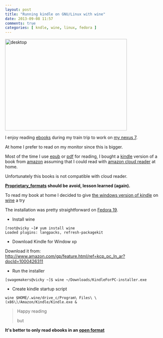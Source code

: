 ```yaml
---
layout: post
title: "Running kindle on GNU/Linux with wine"
date: 2013-09-08 11:57
comments: true
categories: [ kndle, wine, linux, fedora ] 
---
```


<img src="{{ '/images/i7_desktop.jpg'  | relative_url }}" class="left" width="400" height="300" alt="desktop" /> 

I enjoy reading <a href="http://en.wikipedia.org/wiki/E-book">ebooks</a> during my train trip to work on <a href="http://en.wikipedia.org/wiki/Nexus_7_(2012_version)">my nexus 7</a>.

At home I prefer to read on my monitor since this is bigger.

Most of the time I use <a href="http://en.wikipedia.org/wiki/EPUB">epub</a> or <a href="http://en.wikipedia.org/wiki/Pdf">pdf</a> for reading, I bought a <a href="https://kindle.amazon.com/">kindle</a> version of a book from <a href="http://www.amazon.com">amazon</a> assuming that I could read with <a href="https://read.amazon.com/">amazon cloud reader</a> at home.

Unfortunately this books is not compatible with cloud reader. 

<strong>
<a href="http://en.wikipedia.org/wiki/Proprietary_format">Proprietary_formats</a> should be avoid, lesson learned (again). 
</strong>

To read my book at home I decided to give <a href="http://www.amazon.com/gp/feature.html/ref=kcp_pc_ln_ar?docId=1000426311"> the windows version of kindle</a> on <a href="http://www.winehq.org/">wine</a> a try

The installation was pretty straightforward on <a href="http://fedoraproject.org/">Fedora 19</a>.


* Install wine

```
[root@vicky ~]# yum install wine
Loaded plugins: langpacks, refresh-packagekit

```

* Download Kindle for Window xp

Download it from: <a href="http://www.amazon.com/gp/feature.html/ref=kcp_pc_ln_ar?docId=1000426311">http://www.amazon.com/gp/feature.html/ref=kcp_pc_ln_ar?docId=1000426311</a>


* Run the installer

```
[swagemakers@vicky ~]$ wine ~/Downloads/KindleForPC-installer.exe 
```

* Create kindle startup script 

```
wine $HOME/.wine/drive_c/Program\ Files\ \(x86\)/Amazon/Kindle/Kindle.exe &
```

>
> Happy reading
>
> but

<strong>
It's better to only read ebooks in an <a href="http://en.wikipedia.org/wiki/Open_format">open format</a>
</strong>
